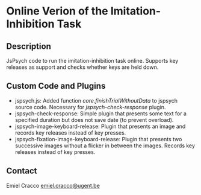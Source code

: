 # Online Verion of the Imitation-Inhibition Task

## Description

JsPsych code to run the imitation-inhibition task online. Supports key releases as support and checks whether keys are held down.

## Custom Code and Plugins

- jspsych.js: Added function <i>core.finishTrialWithoutData</i> to jspsych source code. Necessary for <i>jspsych-check-response</i> plugin.
- jspsych-check-response: Simple plugin that presents some text for a specified duration but does not save date (to prevent overload).
- jspsych-image-keyboard-release: Plugin that presents an image and records key releases instead of key presses.
- jspsych-fixation-image-keyboard-release: Plugin that presents two successive images without a flicker in between the images. Records key releases instead of key presses.

## Contact

Emiel Cracco
emiel.cracco@ugent.be
